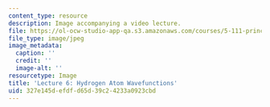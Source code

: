 ```yaml
---
content_type: resource
description: Image accompanying a video lecture.
file: https://ol-ocw-studio-app-qa.s3.amazonaws.com/courses/5-111-principles-of-chemical-science-fall-2008/327e145defdfd65d39c24233a0923cbd_6.jpg
file_type: image/jpeg
image_metadata:
  caption: ''
  credit: ''
  image-alt: ''
resourcetype: Image
title: 'Lecture 6: Hydrogen Atom Wavefunctions'
uid: 327e145d-efdf-d65d-39c2-4233a0923cbd
---
```

